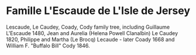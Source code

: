 # Famille L'Escaude de L'Isle de Jersey
Lescaude, Le Caudey, Coady, Cody family tree, including Guillaume L'Escaude 1480, Jean and Aurelia (Helena Powell Clanalbin) Le Caudey 1820, Philippe and Martha (Le Brocq) Lecaude - later Coady 1668 and William F. "Buffalo Bill" Cody 1846.
